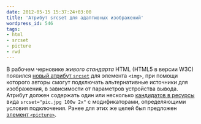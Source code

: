 ```yaml
---
date: 2012-05-15 15:37:24+03:00
title: 'Атрибут srcset для адаптивных изображений'
wordpress_id: 546
tags:
- html
- srcset
- picture
- rwd
---
```


В рабочем черновике _живого стандарта_ HTML (HTML5 в версии W3C) появился [новый атрибут `srcset`][1] для элемента `<img>`, при помощи которого авторы смогут подключать альтернативные источники для изображения, в зависимости от параметров устройства вывода. Атрибут должен содержать один или несколько [кандидатов в ресурсы][2] вида `srcset="pic.jpg 100w 2x"` с модификаторами, определяющими условия подключения. Ранее для этих же целей был предложен [элемент `<picture>`][3].

[1]: http://www.whatwg.org/specs/web-apps/current-work/multipage/embedded-content-1.html#attr-img-srcset
[2]: http://www.whatwg.org/specs/web-apps/current-work/multipage/embedded-content-1.html#image-candidate-string
[3]: https://github.com/Wilto/respimg
